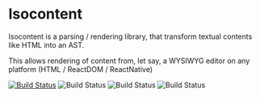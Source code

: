 Isocontent
==========

Isocontent is a parsing / rendering library, that transform textual 
contents like HTML into an AST.

This allows rendering of content from, let say, a WYSIWYG editor on
any platform (HTML / ReactDOM / ReactNative) 


[![Build Status](https://travis-ci.org/un-zero-un/Isocontent.svg?branch=master)](https://travis-ci.org/un-zero-un/Isocontent)
![Build Status](https://s3.amazonaws.com/assets.coveralls.io/badges/coveralls_unknown.svg)
![Build Status](https://insight.symfony.com/projects/fe027a11-7b95-4183-8644-1c2e6b6b9acb/mini.svg)
![Build Status](https://scrutinizer-ci.com/g/un-zero-un/Isocontent/badges/quality-score.png?b=master)

